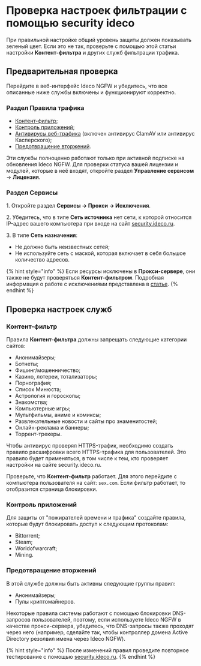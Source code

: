 
# Проверка настроек фильтрации с помощью security ideco

При правильной настройке общий уровень защиты должен показывать зеленый цвет. Если это не так, проверьте с помощью этой статьи настройки **Контент-фильтра** и других служб фильтрации трафика.

## Предварительная проверка

Перейдите в веб-интерфейс Ideco NGFW и убедитесь, что все описанные ниже службы включены и функционируют корректно.

### Раздел Правила трафика

* [Контент-фильтр](/settings/access-rules/content-filter/README.md);
* [Контроль приложений](/settings/access-rules/application-control.md);
* [Антивирусы веб-трафика](/settings/access-rules/antivirus.md) (включен антивирус ClamAV или антивирус Касперского);
* [Предотвращение вторжений](/settings/access-rules/ips/README.md).

Эти службы полноценно работают только при активной подписке на обновления Ideco NGFW. Для проверки статуса вашей лицензии и модулей, которые в неё входят, откройте раздел **Управление сервисом** -> **Лицензия**.

### Раздел Сервисы

1\. Откройте раздел  **Сервисы -> Прокси -> Исключения**.

2\. Убедитесь, что в типе **Сеть источника** нет сети, к которой относится IP-адрес вашего компьютера при входе на сайт [security.ideco.ru](https://security.ideco.ru/).

3\. В типе **Сеть назначения**:
  * Не должно быть неизвестных сетей;
  * Не используйте сеть с маской, которая включает в себя большое количество адресов.

{% hint style="info" %}
Если ресурсы исключены в **Прокси-сервере**, они также не будут проверяться **Контент-фильтром**. Подробная информация о работе с исключениями представлена в [статье](/settings/services/proxy/exclusions.md).
{% endhint %}

## Проверка настроек служб

### Контент-фильтр

Правила **Контент-фильтра** должны запрещать следующие категории сайтов:

* Анонимайзеры;
* Ботнеты;
* Фишинг/мошенничество;
* Казино, лотереи, тотализаторы;
* Порнография;
* Список Минюста;
* Астрология и гороскопы;
* Знакомства;
* Компьютерные игры;
* Мультфильмы, аниме и комиксы;
* Развлекательные новости и сайты про знаменитостей;
* Онлайн-реклама и баннеры;
* Торрент-трекеры.

Чтобы антивирус проверял HTTPS-трафик, необходимо создать правило расшифровки всего HTTPS-трафика для пользователей. Это правило будет применяться, в том числе к тем, кто проверяет настройки на сайте security.ideco.ru.

Проверьте, что **Контент-фильтр** работает. Для этого перейдите с компьютера пользователя на сайт: `sex.com`. Если фильтр работает, то отобразится страница блокировки.

### Контроль приложений

Для защиты от "пожирателей времени и трафика" создайте правила, которые будут блокировать доступ к следующим протоколам:

* Bittorrent;
* Steam;
* Worldofwarcraft;
* Mining.

### Предотвращение вторжений

В этой службе должны быть активны следующие группы правил:

* Анонимайзеры;
* Пулы криптомайнеров.

Некоторые правила системы работают с помощью блокировки DNS-запросов пользователей, поэтому, если используете Ideco NGFW в качестве прокси-сервера, убедитесь, что DNS-запросы также проходят через него (например, сделайте так, чтобы контроллер домена Active Directory резолвил имена через Ideco NGFW).

{% hint style="info" %}
После изменений правил проведите повторное тестирование с помощью [security.ideco.ru](https://security.ideco.ru/).
{% endhint %}